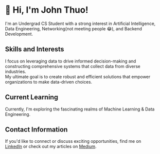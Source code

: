 # 👋 Hi, I'm John Thuo!

I'm an Undergrad CS Student with a strong interest in Artificial Intelligence, Data Engineering, Networking(not meeting people 😂), and Backend Development. 

## Skills and Interests
I focus on leveraging data to drive informed decision-making and constructing comprehensive systems that collect data from diverse industries.<br />
My ultimate goal is to create robust and efficient solutions that empower organizations to make data-driven choices.<br />

## Current Learning
Currently, I'm exploring the fascinating realms of Machine Learning & Data Engineering. 

## Contact Information
If you'd like to connect or discuss exciting opportunities, find me on [LinkedIn](https://www.linkedin.com/in/john-thuo-427210aa/) or check out my articles on [Medium](https://medium.com/@johnthuo).




